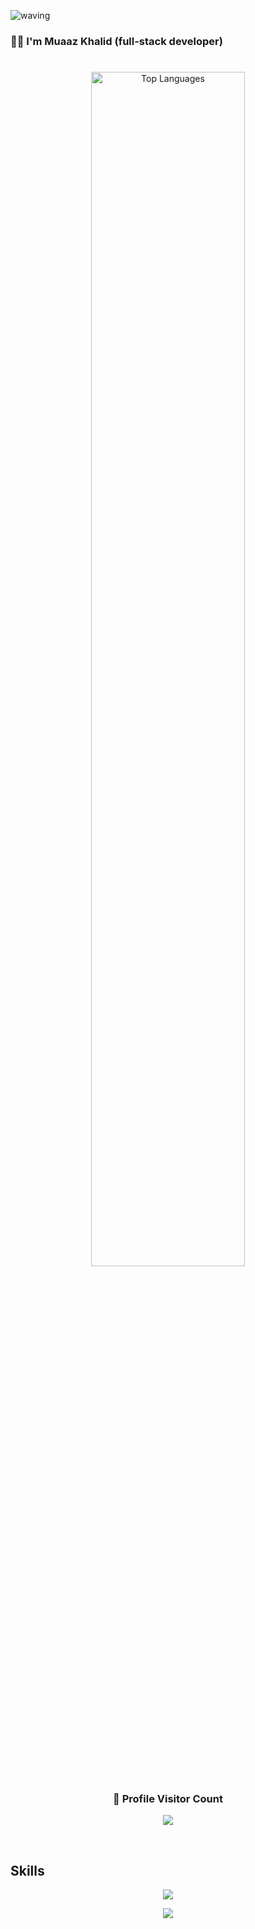 ![waving](https://capsule-render.vercel.app/api?type=waving&height=200&text=fastesol%20&fontAlignY=40&color=gradient)
 

### :man_technologist: I'm Muaaz Khalid (full-stack developer)


<h1 ></h1>

<p align="center"> <img src="https://github-readme-stats-john-fotis.vercel.app/api/top-langs/?username=fastesol&layout=compact&theme=cobalt&langs_count=10&exclude_repo=john-fotis,john-fotis.github.io,Database-design-and-usage" alt="Top Languages" width = 70% />

</p>

<div align=center>
  <h3><b>📍 Profile Visitor Count</b></h3>
</div>
    
<p align="center" >   
  <img src="https://profile-counter.glitch.me/fastesol/count.svg" />  
</p>



<br>
<h2>Skills</h2>

<p align="center">
  <a href="https://skillicons.dev">
    <img src="https://skillicons.dev/icons?i=git,vscode,react,html,css,js,ts,bootstrap,androidstudio,arduino,bash,linux" />
  </a>
</p>
<p align="center">
  <a href="https://skillicons.dev">
    <img src="https://skillicons.dev/icons?i=python,django,mysql,sqlite,c,cpp,java,github,wordpress,postgresql,ps,flutter" />
  </a>
</p>
